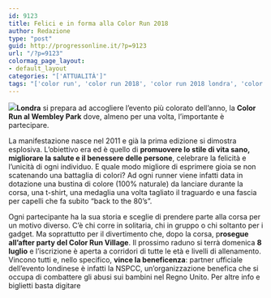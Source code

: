 ```yaml
---
id: 9123
title: Felici e in forma alla Color Run 2018
author: Redazione
type: "post"
guid: http://progressonline.it/?p=9123
url: "/?p=9123"
colormag_page_layout:
- default_layout
categories: "['ATTUALITÀ']"
tags: "['color run', 'color run 2018', 'color run 2018 londra', 'color run londra', 'eventi londra', 'Londra']"
---
```


![](https://progressonline.it/wp-content/uploads/2018/07/Wilkie-6263-300x243.jpg)**Londra** si prepara ad accogliere l’evento più colorato dell’anno, la **Color Run al Wembley Park** dove, almeno per una volta, l’importante è partecipare.

La manifestazione nasce nel 2011 e già la prima edizione si dimostra esplosiva. L’obiettivo era ed è quello di **promuovere lo stile di vita sano, migliorare la salute e il benessere delle persone**, celebrare la felicità e l’unicità di ogni individuo. E quale modo migliore di esprimere gioia se non scatenando una battaglia di colori? Ad ogni runner viene infatti data in dotazione una bustina di colore (100% naturale) da lanciare durante la corsa, una t-shirt, una medaglia una volta tagliato il traguardo e una fascia per capelli che fa subito “back to the 80’s”.

Ogni partecipante ha la sua storia e sceglie di prendere parte alla corsa per un motivo diverso. C’è chi corre in solitaria, chi in gruppo o chi soltanto per i gadget. Ma soprattutto per il divertimento che, dopo la corsa, p**rosegue all’after party del Color Run Village**. Il prossimo raduno si terrà domenica **8 luglio** e l’iscrizione è aperta a corridori di tutte le età e livelli di allenamento. Vincono tutti e, nello specifico, **vince la beneficenza**: partner ufficiale dell’evento londinese è infatti la NSPCC, un’organizzazione benefica che si occupa di combattere gli abusi sui bambini nel Regno Unito. Per altre info e biglietti basta digitare